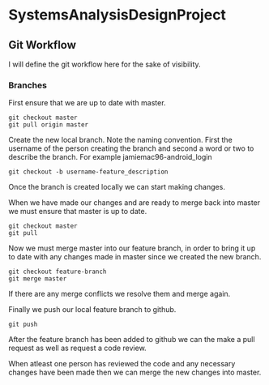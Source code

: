 # SystemsAnalysisDesignProject

## Git Workflow
I will define the git workflow here for the sake of visibility.

### Branches

First ensure that we are up to date with master.
```console
git checkout master
git pull origin master
```

Create the new local branch. Note the naming convention. First the username of the person creating the branch and second a word or two to describe the branch. For example jamiemac96-android_login
```console
git checkout -b username-feature_description
```

Once the branch is created locally we can start making changes.

When we have made our changes and are ready to merge back into master 
we must ensure that master is up to date. 

```console
git checkout master
git pull
```

Now we must merge master into our feature branch, in order to bring it up to 
date with any changes made in master since we created the new branch.

```console
git checkout feature-branch
git merge master
```

If there are any merge conflicts we resolve them and merge again.

Finally we push our local feature branch to github.

```console
git push
```

After the feature branch has been added to github we can the make a 
pull request as well as request a code review.

When atleast one person has reviewed the code and any necessary 
changes have been made then we can merge the new changes into master.